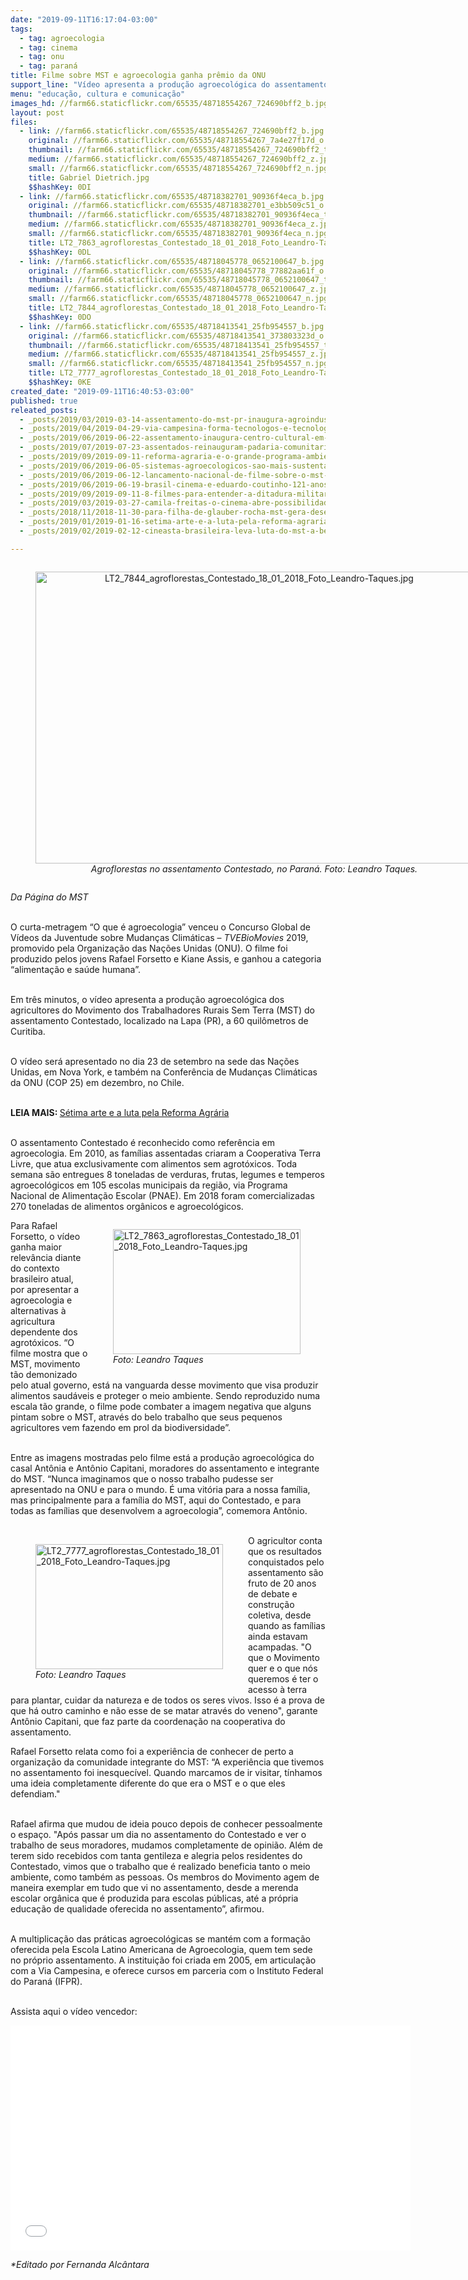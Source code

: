 ```yaml
---
date: "2019-09-11T16:17:04-03:00"
tags:
  - tag: agroecologia
  - tag: cinema
  - tag: onu
  - tag: paraná
title: Filme sobre MST e agroecologia ganha prêmio da ONU
support_line: "Vídeo apresenta a produção agroecológica do assentamento Contestado, localizado na Lapa (PR), a 60 quilômetros de Curitiba"
menu: "educação, cultura e comunicação"
images_hd: //farm66.staticflickr.com/65535/48718554267_724690bff2_b.jpg
layout: post
files:
  - link: //farm66.staticflickr.com/65535/48718554267_724690bff2_b.jpg
    original: //farm66.staticflickr.com/65535/48718554267_7a4e27f17d_o.jpg
    thumbnail: //farm66.staticflickr.com/65535/48718554267_724690bff2_t.jpg
    medium: //farm66.staticflickr.com/65535/48718554267_724690bff2_z.jpg
    small: //farm66.staticflickr.com/65535/48718554267_724690bff2_n.jpg
    title: Gabriel Dietrich.jpg
    $$hashKey: 0DI
  - link: //farm66.staticflickr.com/65535/48718382701_90936f4eca_b.jpg
    original: //farm66.staticflickr.com/65535/48718382701_e3bb509c51_o.jpg
    thumbnail: //farm66.staticflickr.com/65535/48718382701_90936f4eca_t.jpg
    medium: //farm66.staticflickr.com/65535/48718382701_90936f4eca_z.jpg
    small: //farm66.staticflickr.com/65535/48718382701_90936f4eca_n.jpg
    title: LT2_7863_agroflorestas_Contestado_18_01_2018_Foto_Leandro-Taques.jpg
    $$hashKey: 0DL
  - link: //farm66.staticflickr.com/65535/48718045778_0652100647_b.jpg
    original: //farm66.staticflickr.com/65535/48718045778_77882aa61f_o.jpg
    thumbnail: //farm66.staticflickr.com/65535/48718045778_0652100647_t.jpg
    medium: //farm66.staticflickr.com/65535/48718045778_0652100647_z.jpg
    small: //farm66.staticflickr.com/65535/48718045778_0652100647_n.jpg
    title: LT2_7844_agroflorestas_Contestado_18_01_2018_Foto_Leandro-Taques.jpg
    $$hashKey: 0DO
  - link: //farm66.staticflickr.com/65535/48718413541_25fb954557_b.jpg
    original: //farm66.staticflickr.com/65535/48718413541_373803323d_o.jpg
    thumbnail: //farm66.staticflickr.com/65535/48718413541_25fb954557_t.jpg
    medium: //farm66.staticflickr.com/65535/48718413541_25fb954557_z.jpg
    small: //farm66.staticflickr.com/65535/48718413541_25fb954557_n.jpg
    title: LT2_7777_agroflorestas_Contestado_18_01_2018_Foto_Leandro-Taques.jpg
    $$hashKey: 0KE
created_date: "2019-09-11T16:40:53-03:00"
published: true
releated_posts:
  - _posts/2019/03/2019-03-14-assentamento-do-mst-pr-inaugura-agroindustria-em-aniversario-de-20-anos.md
  - _posts/2019/04/2019-04-29-via-campesina-forma-tecnologos-e-tecnologas-em-agroecologia.md
  - _posts/2019/06/2019-06-22-assentamento-inaugura-centro-cultural-em-comemoracao-de-20-anos.md
  - _posts/2019/07/2019-07-23-assentados-reinauguram-padaria-comunitaria-no-oeste-do-parana.md
  - _posts/2019/09/2019-09-11-reforma-agraria-e-o-grande-programa-ambiental.md
  - _posts/2019/06/2019-06-05-sistemas-agroecologicos-sao-mais-sustentaveis-afirma-pesquisa.md
  - _posts/2019/06/2019-06-12-lancamento-nacional-de-filme-sobre-o-mst-lota-cinema-e-vigilia-lula-livre.md
  - _posts/2019/06/2019-06-19-brasil-cinema-e-eduardo-coutinho-121-anos-de-cinema-nacional.md
  - _posts/2019/09/2019-09-11-8-filmes-para-entender-a-ditadura-militar-no-chile.md
  - _posts/2019/03/2019-03-27-camila-freitas-o-cinema-abre-possibilidades-infinitas-de-reflexao-e-uma-oportunidade-de-visibilizar-e-projetar-as-lutas-dos-movimentos-po.md
  - _posts/2018/11/2018-11-30-para-filha-de-glauber-rocha-mst-gera-desenvolvimento-com-producao-de-alimentos.md
  - _posts/2019/01/2019-01-16-setima-arte-e-a-luta-pela-reforma-agraria.md
  - _posts/2019/02/2019-02-12-cineasta-brasileira-leva-luta-do-mst-a-berlim.md

---
```

<div style="text-align:center">
<figure class="image" style="display:inline-block"><img alt="LT2_7844_agroflorestas_Contestado_18_01_2018_Foto_Leandro-Taques.jpg" height="467" src="//farm66.staticflickr.com/65535/48718045778_0652100647_b.jpg" width="700" />
<figcaption><em>Agroflorestas no assentamento Contestado, no Paran&aacute;. Foto: Leandro Taques.</em></figcaption>
</figure>
</div>

<p><em>Da P&aacute;gina do MST</em></p>

<p><br />
O curta-metragem &ldquo;O que &eacute; agroecologia&rdquo; venceu o Concurso Global de V&iacute;deos da Juventude sobre Mudan&ccedil;as Clim&aacute;ticas &ndash; <em>TVEBioMovies</em> 2019, promovido pela Organiza&ccedil;&atilde;o das Na&ccedil;&otilde;es Unidas (ONU). O filme foi produzido pelos jovens Rafael Forsetto e Kiane Assis, e ganhou a categoria &ldquo;alimenta&ccedil;&atilde;o e sa&uacute;de humana&rdquo;.&nbsp;<br />
&nbsp;</p>

<p>Em tr&ecirc;s minutos, o v&iacute;deo apresenta a produ&ccedil;&atilde;o agroecol&oacute;gica dos agricultores do Movimento dos Trabalhadores Rurais Sem Terra (MST) do assentamento Contestado, localizado na Lapa (PR), a 60 quil&ocirc;metros de Curitiba.&nbsp;&nbsp;<br />
&nbsp;</p>

<p>O v&iacute;deo ser&aacute; apresentado no dia 23 de setembro na sede das Na&ccedil;&otilde;es Unidas, em Nova York, e tamb&eacute;m na Confer&ecirc;ncia de Mudan&ccedil;as Clim&aacute;ticas da ONU (COP 25) em dezembro, no Chile.&nbsp;<br />
&nbsp;</p>

<p><strong>LEIA MAIS: </strong><a href="http://www.mst.org.br/2019/01/16/setima-arte-e-a-luta-pela-reforma-agraria.html">S&eacute;tima arte e a luta pela Reforma Agr&aacute;ria</a></p>

<p><br />
O assentamento Contestado &eacute; reconhecido como refer&ecirc;ncia em agroecologia. Em 2010, as fam&iacute;lias assentadas criaram a Cooperativa Terra Livre, que atua exclusivamente com alimentos sem agrot&oacute;xicos. Toda semana s&atilde;o entregues 8 toneladas de verduras, frutas, legumes e temperos agroecol&oacute;gicos em 105 escolas municipais da regi&atilde;o, via Programa Nacional de Alimenta&ccedil;&atilde;o Escolar (PNAE). Em 2018 foram comercializadas 270 toneladas de alimentos org&acirc;nicos e agroecol&oacute;gicos.&nbsp;</p>

<figure class="image" style="float:right"><img alt="LT2_7863_agroflorestas_Contestado_18_01_2018_Foto_Leandro-Taques.jpg" height="200" src="//farm66.staticflickr.com/65535/48718382701_90936f4eca_b.jpg" width="300" />
<figcaption><em>Foto: Leandro Taques</em></figcaption>
</figure>

<p>Para Rafael Forsetto, o v&iacute;deo ganha maior relev&acirc;ncia diante do contexto brasileiro atual, por apresentar a agroecologia e alternativas &agrave; agricultura dependente dos agrot&oacute;xicos. &ldquo;O filme mostra que o MST, movimento t&atilde;o demonizado pelo atual governo, est&aacute; na vanguarda desse movimento que visa produzir alimentos saud&aacute;veis e proteger o meio ambiente. Sendo reproduzido numa escala t&atilde;o grande, o filme pode combater a imagem negativa que alguns pintam sobre o MST, atrav&eacute;s do belo trabalho que seus pequenos agricultores vem fazendo em prol da biodiversidade&rdquo;.</p>

<p><br />
Entre as imagens mostradas pelo filme est&aacute; a produ&ccedil;&atilde;o agroecol&oacute;gica do casal Ant&ocirc;nia e Ant&ocirc;nio Capitani, moradores do assentamento e integrante do MST. &ldquo;Nunca imaginamos que o nosso trabalho pudesse ser apresentado na ONU e para o mundo. &Eacute; uma vit&oacute;ria para a nossa fam&iacute;lia, mas principalmente para a fam&iacute;lia do MST, aqui do Contestado, e para todas as fam&iacute;lias que desenvolvem a agroecologia&rdquo;, comemora Ant&ocirc;nio.&nbsp;<br />
&nbsp;</p>

<figure class="image" style="float:left"><img alt="LT2_7777_agroflorestas_Contestado_18_01_2018_Foto_Leandro-Taques.jpg" height="200" src="//farm66.staticflickr.com/65535/48718413541_25fb954557_b.jpg" width="300" />
<figcaption><em>Foto: Leandro Taques</em></figcaption>
</figure>

<p>O agricultor conta que os resultados conquistados pelo assentamento s&atilde;o fruto de 20 anos de debate e constru&ccedil;&atilde;o coletiva, desde quando as fam&iacute;lias ainda estavam acampadas. &quot;O que o Movimento quer e o que n&oacute;s queremos &eacute; ter o acesso &agrave; terra para plantar, cuidar da natureza e de todos os seres vivos. Isso &eacute; a prova de que h&aacute; outro caminho e n&atilde;o esse de se matar atrav&eacute;s do veneno&quot;, garante Ant&ocirc;nio Capitani, que faz parte da coordena&ccedil;&atilde;o na cooperativa do assentamento.&nbsp;</p>

<p>Rafael Forsetto relata como foi a experi&ecirc;ncia de conhecer de perto a organiza&ccedil;&atilde;o da comunidade integrante do MST: &ldquo;A experi&ecirc;ncia que tivemos no assentamento foi inesquec&iacute;vel. Quando marcamos de ir visitar, t&iacute;nhamos uma ideia completamente diferente do que era o MST e o que eles defendiam.&quot;</p>

<p><br />
Rafael afirma que mudou de ideia pouco&nbsp;depois de conhecer pessoalmente o espa&ccedil;o. &quot;Ap&oacute;s passar um dia no assentamento do Contestado e ver o trabalho de seus moradores, mudamos completamente de opini&atilde;o. Al&eacute;m de terem sido recebidos com tanta gentileza e alegria pelos residentes do Contestado, vimos que o trabalho que &eacute; realizado beneficia tanto o meio ambiente, como tamb&eacute;m as pessoas. Os membros do Movimento agem de maneira exemplar em tudo que vi no assentamento, desde a merenda escolar org&acirc;nica que &eacute; produzida para escolas p&uacute;blicas, at&eacute; a pr&oacute;pria educa&ccedil;&atilde;o de qualidade oferecida no assentamento&rdquo;, afirmou.<br />
&nbsp;</p>

<p>A multiplica&ccedil;&atilde;o das pr&aacute;ticas agroecol&oacute;gicas se mant&eacute;m com a forma&ccedil;&atilde;o oferecida pela Escola Latino Americana de Agroecologia, quem tem sede no pr&oacute;prio assentamento. A institui&ccedil;&atilde;o foi criada em 2005, em articula&ccedil;&atilde;o com a Via Campesina, e oferece cursos em parceria com o Instituto Federal do Paran&aacute; (IFPR).&nbsp;</p>

<p><br />
Assista aqui o v&iacute;deo vencedor:&nbsp;</p>

<p><iframe allowfullscreen="" frameborder="0" height="360" src="//www.youtube.com/embed/5svhDXrauLk" width="640"></iframe></p>

<p><em>*Editado por Fernanda Alc&acirc;ntara</em></p>
